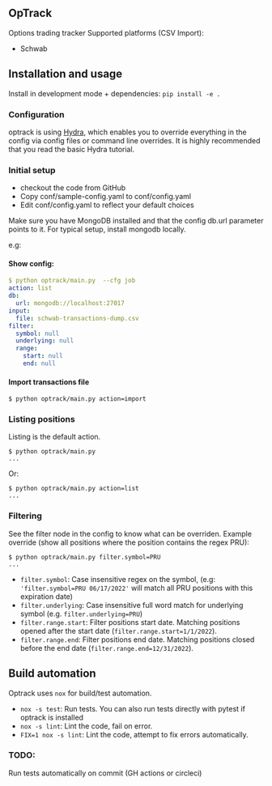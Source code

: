 ## OpTrack
Options trading tracker
Supported platforms (CSV Import):
- Schwab

## Installation and usage
Install in development mode + dependencies: `pip install -e .`

### Configuration
optrack is using [Hydra](https://hydra.cc), which enables you to override everything in the config via config files
or command line overrides. It is highly recommended that you read the basic Hydra tutorial.

### Initial setup
- checkout the code from GitHub
- Copy conf/sample-config.yaml to conf/config.yaml
- Edit conf/config.yaml to reflect your default choices

Make sure you have MongoDB installed and that the config db.url parameter points to it.
For typical setup, install mongodb locally.

e.g:
#### Show config:
```yaml
$ python optrack/main.py  --cfg job
action: list
db:
  url: mongodb://localhost:27017
input:
  file: schwab-transactions-dump.csv
filter:
  symbol: null
  underlying: null
  range:
    start: null
    end: null
```

#### Import transactions file
```commandline
$ python optrack/main.py action=import
```

### Listing positions
Listing is the default action.
```commandline
$ python optrack/main.py
...
```
Or:
```commandline
$ python optrack/main.py action=list
...
```

### Filtering
See the filter node in the config to know what can be overriden.
Example override (show all positions where the position contains the regex PRU):
```commandline
$ python optrack/main.py filter.symbol=PRU
...
```

- `filter.symbol`: Case insensitive regex on the symbol, (e.g: `'filter.symbol=PRU 06/17/2022'` will match all PRU positions with this expiration date)
- `filter.underlying`: Case insensitive full word match for underlying symbol (e.g. `filter.underlying=PRU`)
- `filter.range.start`: Filter positions start date. Matching positions opened after the start date (`filter.range.start=1/1/2022`). 
- `filter.range.end`: Filter positions end date. Matching positions closed before the end date (`filter.range.end=12/31/2022`). 

## Build automation
Optrack uses `nox` for build/test automation.
- `nox -s test`: Run tests. You can also run tests directly with pytest if optrack is installed
- `nox -s lint`: Lint the code, fail on error.
- `FIX=1 nox -s lint`: Lint the code, attempt to fix errors automatically.

### TODO:
Run tests automatically on commit (GH actions or circleci)

